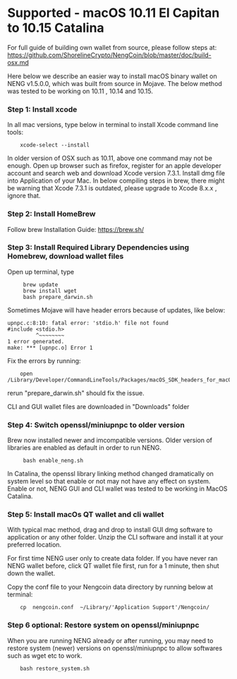 

# Supported - macOS 10.11 El Capitan to 10.15 Catalina

For full guide of building own wallet from source, please follow steps at:
 https://github.com/ShorelineCrypto/NengCoin/blob/master/doc/build-osx.md

Here below we describe an easier way to install macOS binary wallet on NENG v1.5.0.0, which was built from source in Mojave. The below 
method was tested to be working on 10.11 , 10.14 and 10.15. 


### Step 1:  Install xcode
In all mac versions, type below in terminal to install Xcode command line tools:
```
    xcode-select --install
```

In older version of OSX such as 10.11, above one command may not be enough. Open up browser such as firefox, register for an apple developer account and search web and download Xcode version 7.3.1. Install dmg file into Application of your Mac.  In below compiling steps in brew, there might be warning that Xcode 7.3.1 is outdated, please upgrade to Xcode 8.x.x , ignore that.


### Step 2: Install HomeBrew

Follow brew Installation Guide:
https://brew.sh/


### Step 3:  Install Required Library Dependencies using Homebrew, download wallet files

Open up terminal, type
```
     brew update
     brew install wget     
     bash prepare_darwin.sh
```

Sometimes Mojave will have header errors because of updates,  like below:
```
upnpc.c:8:10: fatal error: 'stdio.h' file not found
#include <stdio.h>
         ^~~~~~~~~
1 error generated.
make: *** [upnpc.o] Error 1
``` 

Fix the errors by running: 
```
    open /Library/Developer/CommandLineTools/Packages/macOS_SDK_headers_for_macOS_10.14.pkg
```

rerun "prepare_darwin.sh" should fix the issue. 


CLI and GUI wallet files are downloaded in "Downloads" folder


### Step 4:  Switch openssl/miniupnpc to older version

Brew now installed newer and imcompatible versions.  Older version of libraries are enabled as default in order to run NENG.

```
     bash enable_neng.sh    
```

In Catalina, the openssl library linking method changed dramatically on system level so that enable or not may not have any effect on system. 
Enable or not, NENG GUI and CLI wallet was tested to be working in MacOS Catalina. 

### Step 5: Install macOs QT wallet and cli wallet
With typical mac method, drag and drop to install GUI dmg software to application or any other folder. Unzip the CLI software and install it at your preferred location. 

For first time NENG user only to create data folder. If you have never ran NENG wallet before,  click QT wallet file first, run for a 1 minute, then shut down the wallet.

Copy the conf file to your Nengcoin data directory by running below at terminal:

```
    cp  nengcoin.conf  ~/Library/'Application Support'/Nengcoin/
```
 

### Step 6 optional:  Restore system on openssl/miniupnpc

When you are running NENG already or after running, you may need to restore system (newer) versions on openssl/miniupnpc to allow 
softwares such as wget etc to work. 
 
```
    bash restore_system.sh

```

